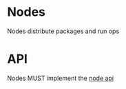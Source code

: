 # Nodes

Nodes distribute packages and run ops

# API

Nodes MUST implement the [node api](node-api.md)
